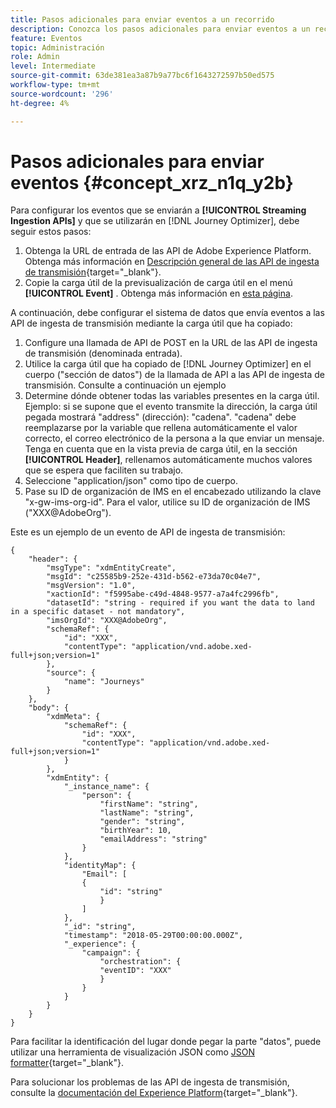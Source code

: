 ```yaml
---
title: Pasos adicionales para enviar eventos a un recorrido
description: Conozca los pasos adicionales para enviar eventos a un recorrido
feature: Eventos
topic: Administración
role: Admin
level: Intermediate
source-git-commit: 63de381ea3a87b9a77bc6f1643272597b50ed575
workflow-type: tm+mt
source-wordcount: '296'
ht-degree: 4%

---
```


# Pasos adicionales para enviar eventos {#concept_xrz_n1q_y2b}

Para configurar los eventos que se enviarán a **[!UICONTROL Streaming Ingestion APIs]** y que se utilizarán en [!DNL Journey Optimizer], debe seguir estos pasos:

1. Obtenga la URL de entrada de las API de Adobe Experience Platform. Obtenga más información en [Descripción general de las API de ingesta de transmisión](https://experienceleague.adobe.com/docs/experience-platform/ingestion/streaming/overview.html){target=&quot;_blank&quot;}.
1. Copie la carga útil de la previsualización de carga útil en el menú **[!UICONTROL Event]** . Obtenga más información en [esta página](../event/about-creating.md#define-the-payload-fields).

A continuación, debe configurar el sistema de datos que envía eventos a las API de ingesta de transmisión mediante la carga útil que ha copiado:

1. Configure una llamada de API de POST en la URL de las API de ingesta de transmisión (denominada entrada).
1. Utilice la carga útil que ha copiado de [!DNL Journey Optimizer] en el cuerpo (&quot;sección de datos&quot;) de la llamada de API a las API de ingesta de transmisión. Consulte a continuación un ejemplo
1. Determine dónde obtener todas las variables presentes en la carga útil. Ejemplo: si se supone que el evento transmite la dirección, la carga útil pegada mostrará &quot;address&quot; (dirección): &quot;cadena&quot;. &quot;cadena&quot; debe reemplazarse por la variable que rellena automáticamente el valor correcto, el correo electrónico de la persona a la que enviar un mensaje. Tenga en cuenta que en la vista previa de carga útil, en la sección **[!UICONTROL Header]**, rellenamos automáticamente muchos valores que se espera que faciliten su trabajo.
1. Seleccione &quot;application/json&quot; como tipo de cuerpo.
1. Pase su ID de organización de IMS en el encabezado utilizando la clave &quot;x-gw-ims-org-id&quot;. Para el valor, utilice su ID de organización de IMS (&quot;XXX@AdobeOrg&quot;).

Este es un ejemplo de un evento de API de ingesta de transmisión:

```
{
    "header": {
        "msgType": "xdmEntityCreate",
        "msgId": "c25585b9-252e-431d-b562-e73da70c04e7",
        "msgVersion": "1.0",
        "xactionId": "f5995abe-c49d-4848-9577-a7a4fc2996fb",
        "datasetId": "string - required if you want the data to land in a specific dataset - not mandatory",
        "imsOrgId": "XXX@AdobeOrg",
        "schemaRef": {
            "id": "XXX",
            "contentType": "application/vnd.adobe.xed-full+json;version=1"
        },
        "source": {
            "name": "Journeys"
        }
    },
    "body": {
        "xdmMeta": {
            "schemaRef": {
                "id": "XXX",
                "contentType": "application/vnd.adobe.xed-full+json;version=1"
            }
        },
        "xdmEntity": {
            "_instance_name": {
                "person": {
                    "firstName": "string",
                    "lastName": "string",
                    "gender": "string",
                    "birthYear": 10,
                    "emailAddress": "string"
                }
            },
            "identityMap": {
                "Email": [
                {
                    "id": "string"
                    }
                ]
            },
            "_id": "string",
            "timestamp": "2018-05-29T00:00:00.000Z",
            "_experience": {
                "campaign": {
                    "orchestration": {
                    "eventID": "XXX"
                    }
                }
            }
        }
    }
}
```

Para facilitar la identificación del lugar donde pegar la parte &quot;datos&quot;, puede utilizar una herramienta de visualización JSON como [JSON formatter](https://jsonformatter.curiousconcept.com){target=&quot;_blank&quot;}.

Para solucionar los problemas de las API de ingesta de transmisión, consulte la [documentación del Experience Platform](https://experienceleague.adobe.com/docs/experience-platform/ingestion/streaming/troubleshooting.html){target=&quot;_blank&quot;}.
